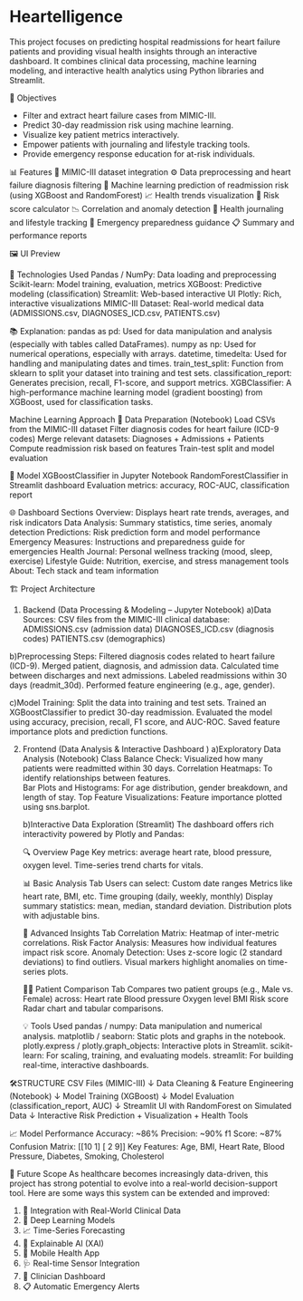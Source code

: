 # Heartelligence
This project focuses on predicting hospital readmissions for heart failure patients and providing visual health insights through an interactive dashboard. It combines clinical data processing, machine learning modeling, and interactive health analytics using Python libraries and Streamlit.


🎯 Objectives
- Filter and extract heart failure cases from MIMIC-III.
- Predict 30-day readmission risk using machine learning.
- Visualize key patient metrics interactively.
- Empower patients with journaling and lifestyle tracking tools.
- Provide emergency response education for at-risk individuals.


📊 Features
📁 MIMIC-III dataset integration
⚙️ Data preprocessing and heart failure diagnosis filtering
🤖 Machine learning prediction of readmission risk (using XGBoost and RandomForest)
📈 Health trends visualization
🧠 Risk score calculator
📉 Correlation and anomaly detection
🧾 Health journaling and lifestyle tracking
🚨 Emergency preparedness guidance
📋 Summary and performance reports

🖼️ UI Preview



🧪 Technologies Used
Pandas / NumPy:	Data loading and preprocessing
Scikit-learn:	Model training, evaluation, metrics
XGBoost:	Predictive modeling (classification)
Streamlit:	Web-based interactive UI
Plotly:	Rich, interactive visualizations
MIMIC-III Dataset:	Real-world medical data (ADMISSIONS.csv, DIAGNOSES_ICD.csv, PATIENTS.csv)


📚 Explanation:
pandas as pd: Used for data manipulation and analysis (especially with tables called DataFrames).
numpy as np: Used for numerical operations, especially with arrays.
datetime, timedelta: Used for handling and manipulating dates and times.
train_test_split: Function from sklearn to split your dataset into training and test sets.
classification_report: Generates precision, recall, F1-score, and support metrics.
XGBClassifier: A high-performance machine learning model (gradient boosting) from XGBoost, used for classification tasks.


Machine Learning Approach
📁 Data Preparation (Notebook)
Load CSVs from the MIMIC-III dataset
Filter diagnosis codes for heart failure (ICD-9 codes)
Merge relevant datasets: Diagnoses + Admissions + Patients
Compute readmission risk based on features
Train-test split and model evaluation

🤖 Model
XGBoostClassifier in Jupyter Notebook
RandomForestClassifier in Streamlit dashboard
Evaluation metrics: accuracy, ROC-AUC, classification report

🌐 Dashboard Sections 
Overview:	Displays heart rate trends, averages, and risk indicators
Data Analysis:	Summary statistics, time series, anomaly detection
Predictions:	Risk prediction form and model performance
Emergency Measures:	Instructions and preparedness guide for emergencies
Health Journal:	Personal wellness tracking (mood, sleep, exercise)
Lifestyle Guide:	Nutrition, exercise, and stress management tools
About:	Tech stack and team information


🏗️ Project Architecture
1. Backend (Data Processing & Modeling – Jupyter Notebook)
  a)Data Sources: CSV files from the MIMIC-III clinical database:
    ADMISSIONS.csv (admission data)
    DIAGNOSES_ICD.csv (diagnosis codes)
    PATIENTS.csv (demographics)

  b)Preprocessing Steps:
    Filtered diagnosis codes related to heart failure (ICD-9).
    Merged patient, diagnosis, and admission data.
    Calculated time between discharges and next admissions.
    Labeled readmissions within 30 days (readmit_30d).
    Performed feature engineering (e.g., age, gender).

  c)Model Training:
    Split the data into training and test sets.
    Trained an XGBoostClassifier to predict 30-day readmission.
    Evaluated the model using accuracy, precision, recall, F1 score, and AUC-ROC.
    Saved feature importance plots and prediction functions.

2. Frontend (Data Analysis & Interactive Dashboard )
  a)Exploratory Data Analysis (Notebook)
    Class Balance Check: Visualized how many patients were readmitted within 30 days.
    Correlation Heatmaps: To identify relationships between features.    
    Bar Plots and Histograms: For age distribution, gender breakdown, and length of stay.
    Top Feature Visualizations: Feature importance plotted using sns.barplot.

   b)Interactive Data Exploration (Streamlit)
     The dashboard offers rich interactivity powered by Plotly and Pandas:

     🔍 Overview Page
      Key metrics: average heart rate, blood pressure, oxygen level.
      Time-series trend charts for vitals.

      📊 Basic Analysis Tab
      Users can select:
      Custom date ranges
      Metrics like heart rate, BMI, etc.
      Time grouping (daily, weekly, monthly)
      Display summary statistics: mean, median, standard deviation.
      Distribution plots with adjustable bins.

      🧠 Advanced Insights Tab
      Correlation Matrix: Heatmap of inter-metric correlations.
      Risk Factor Analysis: Measures how individual features impact risk score.
      Anomaly Detection:
      Uses z-score logic (2 standard deviations) to find outliers.
      Visual markers highlight anomalies on time-series plots.

      🧑‍⚕️ Patient Comparison Tab
      Compares two patient groups (e.g., Male vs. Female) across:
      Heart rate
      Blood pressure
      Oxygen level
      BMI
      Risk score
      Radar chart and tabular comparisons.

     💡 Tools Used
      pandas / numpy: Data manipulation and numerical analysis.
      matplotlib / seaborn: Static plots and graphs in the notebook.
      plotly.express / plotly.graph_objects: Interactive plots in Streamlit.
      scikit-learn: For scaling, training, and evaluating models.
      streamlit: For building real-time, interactive dashboards.


🛠️STRUCTURE
CSV Files (MIMIC-III) 
    ↓
Data Cleaning & Feature Engineering (Notebook)
    ↓
Model Training (XGBoost)
    ↓
Model Evaluation (classification_report, AUC)
    ↓
Streamlit UI with RandomForest on Simulated Data
    ↓
Interactive Risk Prediction + Visualization + Health Tools


📈 Model Performance 
Accuracy: ~86%
Precision: ~90%
f1 Score: ~87%
Confusion Matrix:  [[10  1]
                   [ 2  9]]
Key Features: Age, BMI, Heart Rate, Blood Pressure, Diabetes, Smoking, Cholesterol


🚀 Future Scope
As healthcare becomes increasingly data-driven, this project has strong potential to evolve into a real-world decision-support tool. Here are some ways this system can be extended and improved:
1. 🔬 Integration with Real-World Clinical Data
2. 🧠 Deep Learning Models
3. 📈 Time-Series Forecasting
4. 🧪 Explainable AI (XAI)
5. 📱 Mobile Health App
6. 🩺 Real-time Sensor Integration
7. 🏥 Clinician Dashboard
8. 📋 Automatic Emergency Alerts

